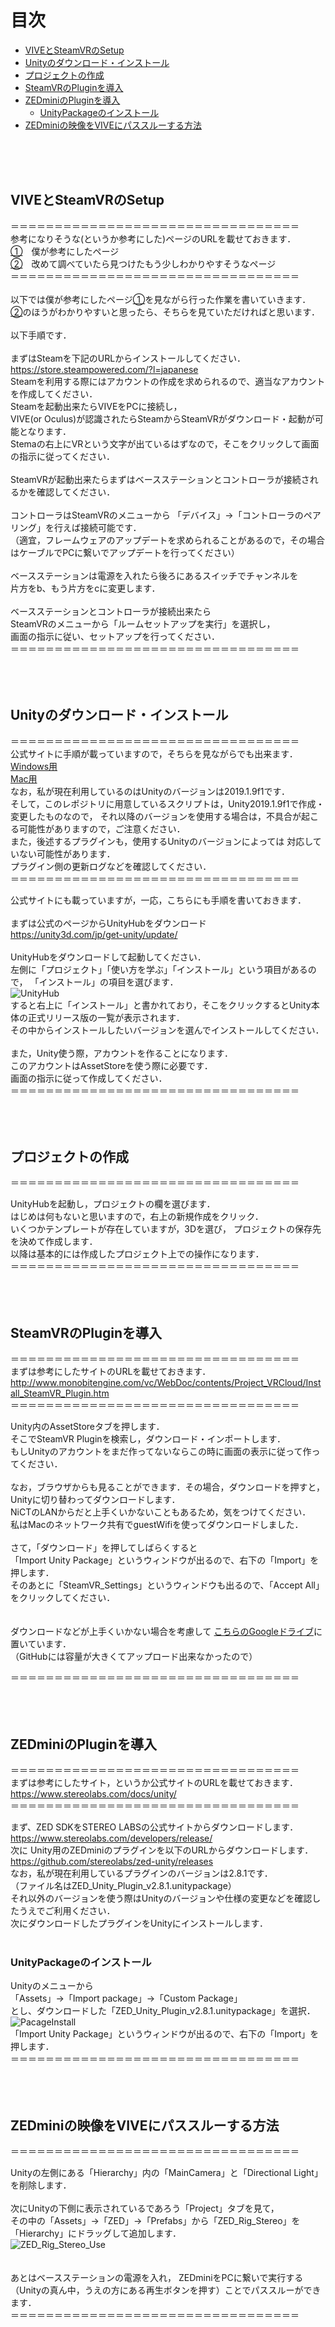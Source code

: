 # 目次
- [VIVEとSteamVRのSetup](#VIVEとSteamVRのSetup)
- [Unityのダウンロード・インストール](#Unityのダウンロード・インストール) 
- [プロジェクトの作成](#プロジェクトの作成)
- [SteamVRのPluginを導入](#SteamVRのPluginを導入)
- [ZEDminiのPluginを導入](ZEDminiのPluginを導入)
	- [UnityPackageのインストール](#UnityPackageのインストール)
- [ZEDminiの映像をVIVEにパススルーする方法](#ZEDminiの映像をVIVEにパススルーする方法)
<br />
<br />
<br />

## VIVEとSteamVRのSetup
＝＝＝＝＝＝＝＝＝＝＝＝＝＝＝＝＝＝＝＝＝＝＝＝＝＝＝＝＝＝＝＝＝<br />
参考になりそうな(というか参考にした)ページのURLを載せておきます．<br />
[①](https://www.moguravr.com/htcvive-setup/)　僕が参考にしたページ<br />
[②](http://www.monobitengine.com/vc/WebDoc/contents/VRSettings/Install_ViveSetup.htm)　改めて調べていたら見つけたもう少しわかりやすそうなページ<br />
＝＝＝＝＝＝＝＝＝＝＝＝＝＝＝＝＝＝＝＝＝＝＝＝＝＝＝＝＝＝＝＝＝<br />
<br />
以下では僕が参考にしたページ[①](https://www.moguravr.com/htcvive-setup/)を見ながら行った作業を書いていきます．<br />
[②](http://www.monobitengine.com/vc/WebDoc/contents/VRSettings/Install_ViveSetup.htm)のほうがわかりやすいと思ったら、そちらを見ていただければと思います．<br />
<br />
以下手順です．<br />
<br />
まずはSteamを下記のURLからインストールしてください．<br /> https://store.steampowered.com/?l=japanese<br />
Steamを利用する際にはアカウントの作成を求められるので、適当なアカウントを作成してください．<br />
Steamを起動出来たらVIVEをPCに接続し，<br />
VIVE(or Oculus)が認識されたらSteamからSteamVRがダウンロード・起動が可能となります．<br />
Stemaの右上にVRという文字が出ているはずなので，そこをクリックして画面の指示に従ってください．<br />
<br>
SteamVRが起動出来たらまずはベースステーションとコントローラが接続されるかを確認してください．<br>
<br>
コントローラはSteamVRのメニューから
「デバイス」→「コントローラのペアリング」を行えば接続可能です．<br>
（適宜，フレームウェアのアップデートを求められることがあるので，その場合はケーブルでPCに繋いでアップデートを行ってください）<br>
<br>
ベースステーションは電源を入れたら後ろにあるスイッチでチャンネルを<br>
片方をb、もう片方をcに変更します．<br>
<br>
ベースステーションとコントローラが接続出来たら<br>
SteamVRのメニューから「ルームセットアップを実行」を選択し，<br>
画面の指示に従い、セットアップを行ってください．<br>
＝＝＝＝＝＝＝＝＝＝＝＝＝＝＝＝＝＝＝＝＝＝＝＝＝＝＝＝＝＝＝＝＝<br>
<br>
<br>
<br>
## Unityのダウンロード・インストール
＝＝＝＝＝＝＝＝＝＝＝＝＝＝＝＝＝＝＝＝＝＝＝＝＝＝＝＝＝＝＝＝＝<br />
公式サイトに手順が載っていますので，そちらを見ながらでも出来ます．<br />
[Windows用](https://create.unity3d.com/jp-howoto-update-win?elqTrackId=f72976ab929342d1800ebde5ca95adbe&elq=00000000000000000000000000000000&elqaid=2114&elqat=2&elqCampaignId=)    
[Mac用](https://create.unity3d.com/jp-howto-update-mac?elqTrackId=22b8cbbf86414008855f29b4c80c0f2b&elq=00000000000000000000000000000000&elqaid=2114&elqat=2&elqCampaignId=)<br />
なお，私が現在利用しているのはUnityのバージョンは2019.1.9f1です．<br>
そして，このレポジトリに用意しているスクリプトは，Unity2019.1.9f1で作成・変更したものなので，
それ以降のバージョンを使用する場合は，不具合が起こる可能性がありますので，ご注意ください．<br>
また，後述するプラグインも，使用するUnityのバージョンによっては
対応していない可能性があります．<br>
プラグイン側の更新ログなどを確認してください．<br>
＝＝＝＝＝＝＝＝＝＝＝＝＝＝＝＝＝＝＝＝＝＝＝＝＝＝＝＝＝＝＝＝＝<br>

公式サイトにも載っていますが，一応，こちらにも手順を書いておきます．<br>
<br>
まずは公式のページからUnityHubをダウンロード<br>
https://unity3d.com/jp/get-unity/update/ <br>
<br>
UnityHubをダウンロードして起動してください．<br>
左側に「プロジェクト」「使い方を学ぶ」「インストール」という項目があるので，
「インストール」の項目を選びます．<br>
![UnityHub](UnityHub.PNG) 
<br>
すると右上に「インストール」と書かれており，そこをクリックするとUnity本体の正式リリース版の一覧が表示されます．<br>
その中からインストールしたいバージョンを選んでインストールしてください．<br>
<br>
また，Unity使う際，アカウントを作ることになります．<br>
このアカウントはAssetStoreを使う際に必要です．<br>
画面の指示に従って作成してください．<br>
＝＝＝＝＝＝＝＝＝＝＝＝＝＝＝＝＝＝＝＝＝＝＝＝＝＝＝＝＝＝＝＝＝<br>
<br>
<br>
<br>
## プロジェクトの作成
＝＝＝＝＝＝＝＝＝＝＝＝＝＝＝＝＝＝＝＝＝＝＝＝＝＝＝＝＝＝＝＝＝<br>

UnityHubを起動し，プロジェクトの欄を選びます．<br>
はじめは何もないと思いますので，右上の新規作成をクリック．<br>
いくつかテンプレートが存在していますが，3Dを選び，
プロジェクトの保存先を決めて作成します．<br>
以降は基本的には作成したプロジェクト上での操作になります．<br>
＝＝＝＝＝＝＝＝＝＝＝＝＝＝＝＝＝＝＝＝＝＝＝＝＝＝＝＝＝＝＝＝＝<br>
<br>
<br>
<br>
## SteamVRのPluginを導入
＝＝＝＝＝＝＝＝＝＝＝＝＝＝＝＝＝＝＝＝＝＝＝＝＝＝＝＝＝＝＝＝＝<br>
まずは参考にしたサイトのURLを載せておきます．<br>
http://www.monobitengine.com/vc/WebDoc/contents/Project_VRCloud/Install_SteamVR_Plugin.htm<br>
＝＝＝＝＝＝＝＝＝＝＝＝＝＝＝＝＝＝＝＝＝＝＝＝＝＝＝＝＝＝＝＝＝<br>

Unity内のAssetStoreタブを押します．<br>
そこでSteamVR Pluginを検索し，ダウンロード・インポートします．<br>
もしUnityのアカウントをまだ作ってないならこの時に画面の表示に従って作ってください．<br>
<br>
なお，ブラウザからも見ることができます．その場合，ダウンロードを押すと，Unityに切り替わってダウンロードします．<br>
NiCTのLANからだと上手くいかないこともあるため，気をつけてください．<br>
私はMacのネットワーク共有でguestWifiを使ってダウンロードしました．<br>
<br>
さて，「ダウンロード」を押してしばらくすると<br>
「Import Unity Package」というウィンドウが出るので、右下の「Import」を押します．<br>
そのあとに「SteamVR_Settings」というウィンドウも出るので、「Accept All」をクリックしてください．<br>
<br>
<br>
ダウンロードなどが上手くいかない場合を考慮して
[こちらのGoogleドライブ](https://drive.google.com/drive/folders/1-CP-sxtxwO25h-uTDJsU3yQnlZJRhddw?usp=sharing)に置いています．<br>
（GitHubには容量が大きくてアップロード出来なかったので）<br>
<!-- 
（ファイル名はsteamvr_2_3_2.unitypackage）<br>
それを次節の[UnityPackageのインストール](#UnityPackageのインストール)
と同じようにImportしていただければ大丈夫です．<br>
-->
＝＝＝＝＝＝＝＝＝＝＝＝＝＝＝＝＝＝＝＝＝＝＝＝＝＝＝＝＝＝＝＝＝<br>
<br>
<br>
<br>
## ZEDminiのPluginを導入
＝＝＝＝＝＝＝＝＝＝＝＝＝＝＝＝＝＝＝＝＝＝＝＝＝＝＝＝＝＝＝＝＝<br>
まずは参考にしたサイト，というか公式サイトのURLを載せておきます．<br>
https://www.stereolabs.com/docs/unity/ <br>
＝＝＝＝＝＝＝＝＝＝＝＝＝＝＝＝＝＝＝＝＝＝＝＝＝＝＝＝＝＝＝＝＝<br>

まず、ZED SDKをSTEREO LABSの公式サイトからダウンロードします．<br>
https://www.stereolabs.com/developers/release/
<br>
次に
Unity用のZEDminiのプラグインを以下のURLからダウンロードします．<br>
https://github.com/stereolabs/zed-unity/releases  
なお，私が現在利用しているプラグインのバージョンは2.8.1です．<br>
（ファイル名はZED_Unity_Plugin_v2.8.1.unitypackage）<br>
それ以外のバージョンを使う際はUnityのバージョンや仕様の変更などを確認したうえでご利用ください．<br>
次にダウンロードしたプラグインをUnityにインストールします．<br>
<br>
### UnityPackageのインストール
Unityのメニューから<br>
「Assets」->「Import package」->「Custom Package」<br>
とし、ダウンロードした「ZED_Unity_Plugin_v2.8.1.unitypackage」を選択．<br>
![PacageInstall](PacageInstall.PNG)<br>
「Import Unity Package」というウィンドウが出るので、右下の「Import」を押します．<br>
＝＝＝＝＝＝＝＝＝＝＝＝＝＝＝＝＝＝＝＝＝＝＝＝＝＝＝＝＝＝＝＝＝<br>
<br>
<br>
<br>
## ZEDminiの映像をVIVEにパススルーする方法
＝＝＝＝＝＝＝＝＝＝＝＝＝＝＝＝＝＝＝＝＝＝＝＝＝＝＝＝＝＝＝＝＝<br>

Unityの左側にある「Hierarchy」内の「MainCamera」と「Directional Light」を削除します．<br>
<br>
次にUnityの下側に表示されているであろう「Project」タブを見て，<br>
その中の「Assets」->「ZED」->「Prefabs」から「ZED_Rig_Stereo」を「Hierarchy」にドラッグして追加します．<br>
![ZED_Rig_Stereo_Use](ZED_Rig_Stereo_Use.PNG) <br>
<br>
<br>
あとはベースステーションの電源を入れ，
ZEDminiをPCに繋いで実行する（Unityの真ん中，うえの方にある再生ボタンを押す）ことでパススルーができます．<br>
＝＝＝＝＝＝＝＝＝＝＝＝＝＝＝＝＝＝＝＝＝＝＝＝＝＝＝＝＝＝＝＝＝<br>
<br>
<br>

